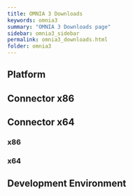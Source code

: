 ```yaml
---
title: OMNIA 3 Downloads
keywords: omnia3
summary: "OMNIA 3 Downloads page"
sidebar: omnia3_sidebar
permalink: omnia3_downloads.html
folder: omnia3
---
```


## Platform

## Connector x86

## Connector x64

### x86

### x64

## Development Environment
